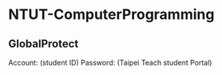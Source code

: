 # NTUT-ComputerProgramming

## GlobalProtect

  Account: (student ID)
  Password: (Taipei Teach student Portal)
